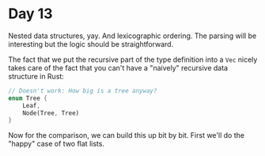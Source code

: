 # Day 13
Nested data structures, yay. And lexicographic ordering. The parsing will be interesting but the 
logic should be straightforward.

The fact that we put the recursive part of the type definition into a `Vec` nicely takes care of the 
fact that you can't have a "naively" recursive data structure in Rust:

```rust
// Doesn't work: How big is a tree anyway?
enum Tree {
    Leaf,
    Node(Tree, Tree)
}
```

Now for the comparison, we can build this up bit by bit. First we'll do the "happy" case of two 
flat lists.